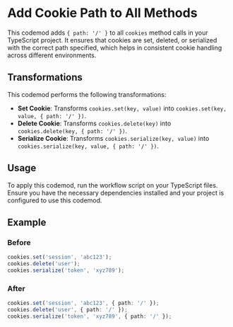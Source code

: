 # Add Cookie Path to All Methods

This codemod adds `{ path: '/' }` to all `cookies` method calls in your TypeScript project. It ensures that cookies are set, deleted, or serialized with the correct path specified, which helps in consistent cookie handling across different environments.

## Transformations

This codemod performs the following transformations:

- **Set Cookie**: Transforms `cookies.set(key, value)` into `cookies.set(key, value, { path: '/' })`.
- **Delete Cookie**: Transforms `cookies.delete(key)` into `cookies.delete(key, { path: '/' })`.
- **Serialize Cookie**: Transforms `cookies.serialize(key, value)` into `cookies.serialize(key, value, { path: '/' })`.

## Usage

To apply this codemod, run the workflow script on your TypeScript files. Ensure you have the necessary dependencies installed and your project is configured to use this codemod.

## Example

### Before

```typescript
cookies.set('session', 'abc123');
cookies.delete('user');
cookies.serialize('token', 'xyz789');


```

### After

```ts
cookies.set('session', 'abc123', { path: '/' });
cookies.delete('user', { path: '/' });
cookies.serialize('token', 'xyz789', { path: '/' });


```